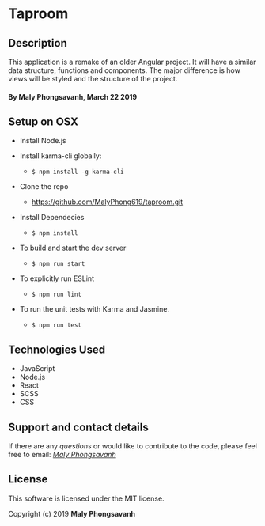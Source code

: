 # Taproom

## Description

This application is a remake of an older Angular project. It will have a similar data structure, functions and components. The major difference is how views will be styled and the structure of the project.


#### By Maly Phongsavanh, March 22 2019

## Setup on OSX

* Install Node.js
* Install karma-cli globally:
  * `$ npm install -g karma-cli`

* Clone the repo
  * https://github.com/MalyPhong619/taproom.git

* Install Dependecies
  * `$ npm install`

* To build and start the dev server
  * `$ npm run start`

* To explicitly run ESLint
  * `$ npm run lint`

* To run the unit tests with Karma and Jasmine.
  * `$ npm run test`


## Technologies Used

* JavaScript
* Node.js
* React
* SCSS
* CSS

## Support and contact details

If there are any _questions_ or would like to contribute to the code, please feel free to email: _[Maly Phongsavanh](mailto:phongsavanh619@icloud.com)_

## License

This software is licensed under the MIT license.

Copyright (c) 2019 **Maly Phongsavanh**
